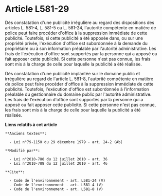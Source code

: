 # Article L581-29

Dès constatation d'une publicité irrégulière au regard des dispositions des articles L. 581-4, L. 581-5 ou L. 581-24,
l'autorité compétente en matière de police peut faire procéder d'office à la suppression immédiate de cette publicité.
Toutefois, si cette publicité a été apposée dans, ou sur une propriété privée, l'exécution d'office est subordonnée à la
demande du propriétaire ou à son information préalable par l'autorité administrative. Les frais de l'exécution d'office sont
supportés par la personne qui a apposé ou fait apposer cette publicité. Si cette personne n'est pas connue, les frais sont
mis à la charge de celle pour laquelle la publicité a été réalisée. 

Dès constatation d'une publicité implantée sur le domaine public et irrégulière au regard de l'article L. 581-8, l'autorité
compétente en matière de police peut faire procéder d'office à la suppression immédiate de cette publicité. Toutefois,
l'exécution d'office est subordonnée à l'information préalable du gestionnaire du domaine public par l'autorité
administrative. Les frais de l'exécution d'office sont supportés par la personne qui a apposé ou fait apposer cette
publicité. Si cette personne n'est pas connue, les frais sont mis à la charge de celle pour laquelle la publicité a été
réalisée.

**Liens relatifs à cet article**

	**Anciens textes**:

	  - Loi n°79-1150 du 29 décembre 1979 - art. 24-2 (Ab)

	**Modifié par**:

	  - Loi n°2010-788 du 12 juillet 2010 - art. 36
	  - Loi n°2010-788 du 12 juillet 2010 - art. 46

	**Cite**:

	  - Code de l'environnement - art. L581-24 (V)
	  - Code de l'environnement - art. L581-4 (V)
	  - Code de l'environnement - art. L581-8 (V)
